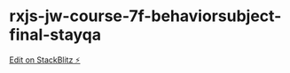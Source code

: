 # rxjs-jw-course-7f-behaviorsubject-final-stayqa

[Edit on StackBlitz ⚡️](https://stackblitz.com/edit/rxjs-jw-course-7f-behaviorsubject-final-stayqa)